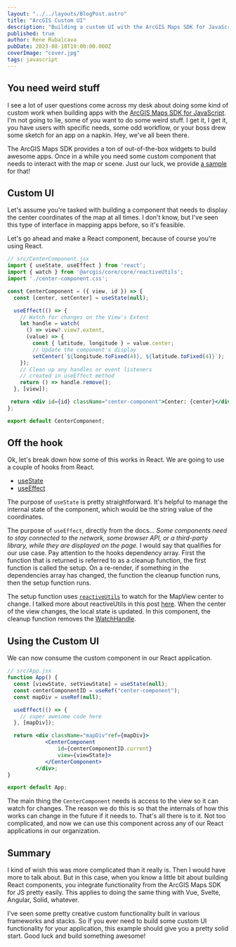 ```yaml
---
layout: "../../layouts/BlogPost.astro"
title: "ArcGIS Custom UI"
description: "Building a custom UI with the ArcGIS Maps SDK for JavaScript"
published: true
author: Rene Rubalcava
pubDate: 2023-08-18T10:00:00.000Z
coverImage: "cover.jpg"
tags: javascript
---
```


## You need weird stuff

I see a lot of user questions come across my desk about doing some kind of custom work when building apps with the [ArcGIS Maps SDK for JavaScript](https://developers.arcgis.com/javascript/latest/). I'm not going to lie, some of you want to do some weird stuff. I get it, I get it, you have users with specific needs, some odd workflow, or your boss drew some sketch for an app on a napkin. Hey, we've all been there.

The ArcGIS Maps SDK provides a ton of out-of-the-box widgets to build awesome apps. Once in a while you need some custom component that needs to interact with the map or scene. Just our luck, we provide [a sample](https://github.com/Esri/jsapi-resources/tree/main/esm-samples/jsapi-custom-ui) for that!

## Custom UI

Let's assume you're tasked with building a component that needs to display the center coordinates of the map at all times. I don't know, but I've seen this type of interface in mapping apps before, so it's feasible.

Let's go ahead and make a React component, because of course you're using React.

```jsx
// src/CenterComponent.jsx
import { useState, useEffect } from 'react';
import { watch } from '@arcgis/core/core/reactiveUtils';
import './center-component.css';

const CenterComponent = ({ view, id }) => {
  const [center, setCenter] = useState(null);

  useEffect(() => {
    // Watch for changes on the View's Extent
    let handle = watch(
      () => view?.view?.extent,
      (value) => {
        const { latitude, longitude } = value.center;
        // Update the component's display
        setCenter(`${longitude.toFixed(4)}, ${latitude.toFixed(4)}`);
    });
    // Clean up any handles or event listeners
    // created in useEffect method
    return () => handle.remove();
  }, [view]);

 return <div id={id} className="center-component">Center: {center}</div>;
};

export default CenterComponent;
```

## Off the hook

Ok, let's break down how some of this works in React. We are going to use a couple of hooks from React.

- [useState](https://react.dev/reference/react/useState)
- [useEffect](https://react.dev/reference/react/useEffect)

The purpose of `useState` is pretty straightforward. It's helpful to manage the internal state of the component, which would be the string value of the coordinates.

The purpose of `useEffect`, directly from the docs... _Some components need to stay connected to the network, some browser API, or a third-party library, while they are displayed on the page._ I would say that qualifies for our use case. Pay attention to the hooks dependency array. First the function that is returned is referred to as a cleanup function, the first function is called the setup. On a re-render, if something in the dependencies array has changed, the function the cleanup function runs, then the setup function runs.

The setup function uses [`reactiveUtils`](https://developers.arcgis.com/javascript/latest/api-reference/esri-core-reactiveUtils.html) to watch for the MapView center to change. I talked more about reactiveUtils in this post [here](https://odoe.net/blog/intro-reactiveutils). When the center of the view changes, the local state is updated. In this component, the cleanup function removes the [WatchHandle](https://developers.arcgis.com/javascript/latest/api-reference/esri-core-Accessor.html#WatchHandle).

## Using the Custom UI

We can now consume the custom component in our React application.

```jsx
// src/App.jsx
function App() {
  const [viewState, setViewState] = useState(null);
  const centerComponentID = useRef("center-component");
  const mapDiv = useRef(null);

  useEffect(() => {
    // super awesome code here
  }, [mapDiv]);

  return <div className="mapDiv"ref={mapDiv}>
            <CenterComponent
                id={centerComponentID.current}
                view={viewState}>
            </CenterComponent>
         </div>;
}

export default App;
```

The main thing the `CenterComponent` needs is access to the view so it can watch for changes. The reason we do this is so that the internals of how this works can change in the future if it needs to. That's all there is to it. Not too complicated, and now we can use this component across any of our React applications in our organization.

## Summary

I kind of wish this was more complicated than it really is. Then I would have more to talk about. But in this case, when you know a little bit about building React components, you integrate functionality from the ArcGIS Maps SDK for JS pretty easily. This applies to doing the same thing with Vue, Svelte, Angular, Solid, whatever.

I've seen some pretty creative custom functionality built in various frameworks and stacks. So if you ever need to build some custom UI functionality for your application, this example should give you a pretty solid start. Good luck and build something awesome!